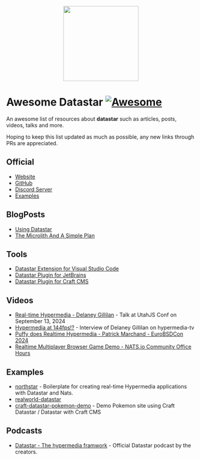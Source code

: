 <p align="center"><img width="200" src="https://data-star.dev/static/images/rocket.webp"></p>


# Awesome Datastar [![Awesome](https://awesome.re/badge.svg)](https://github.com/sindresorhus/awesome)

An awesome list of resources about **datastar** such as articles, posts, videos, talks and more.

Hoping to keep this list updated as much as possible, any new links through PRs are appreciated.

## Official

- [Website](https://data-star.dev/)
- [GitHub](https://github.com/starfederation/datastar)
- [Discord Server](https://discord.gg/bnRNgZjgPh)
- [Examples](https://data-star.dev/examples/)

## BlogPosts

- [Using Datastar](https://medium.com/@ianster/using-datastar-da1984a6cc77)
- [The Microlith And A Simple Plan](https://medium.com/@ianster/the-microlith-and-a-simple-plan-e8b168dafd9e)


## Tools

- [Datastar Extension for Visual Studio Code](https://marketplace.visualstudio.com/items?itemName=starfederation.datastar-vscode)
- [Datastar Plugin for JetBrains](https://plugins.jetbrains.com/plugin/26072-datastar-support)
- [Datastar Plugin for Craft CMS](https://plugins.craftcms.com/datastar)


## Videos

- [Real-time Hypermedia - Delaney Gillilan](https://www.youtube.com/watch?v=0K71AyAF6E4) - Talk at UtahJS Conf on September 13, 2024
- [Hypermedia at 144fps!?](https://www.youtube.com/watch?v=HbTFlUqELVc) - Interview of Delaney Gillilan on hypermedia-tv
- [Puffy does Realtime Hypermedia - Patrick Marchand - EuroBSDCon 2024](https://www.youtube.com/watch?v=FMKdE4QFyNk)
- [Realtime Multiplayer Browser Game Demo - NATS.io Community Office Hours](https://www.youtube.com/watch?v=hS_K38DXG5k) 


## Examples


- [northstar](https://github.com/zangster300/northstar) - Boilerplate for creating real-time Hypermedia applications with Datastar and Nats.
- [realworld-datastar](https://github.com/delaneyj/realworld-datastar)
- [craft-datastar-pokemon-demo](https://github.com/khalwat/craft-datastar-pokemon-demo) - Demo Pokemon site using Craft Datastar / Datastar with Craft CMS


## Podcasts

- [Datastar - The hypermedia framwork](https://open.spotify.com/show/2DQ8iwAiLF8BhUaCos3t9U
) - Official Datastar podcast by the creators.
